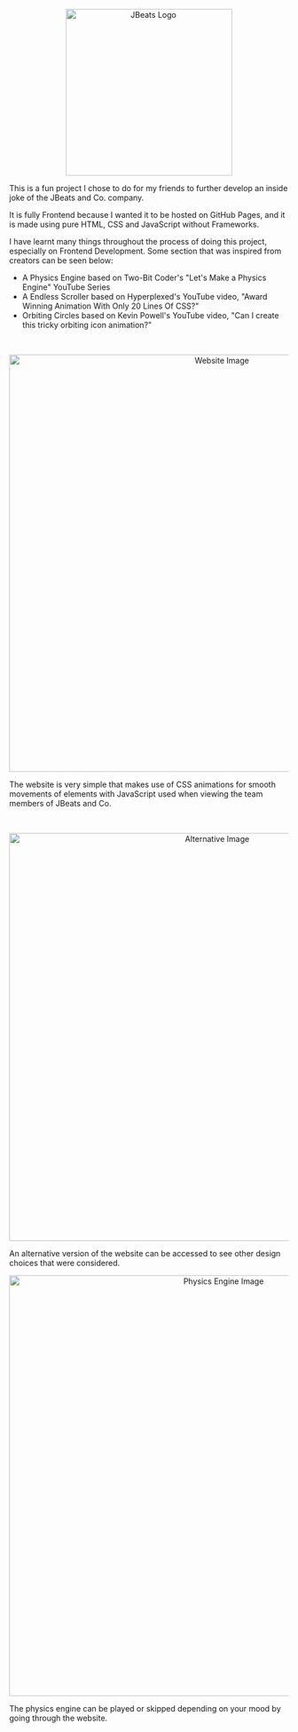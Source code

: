 <p align="center">
  <img src="https://github.com/Swasbuckler/JBeats-and-Co.-Website/blob/main/Logo_Pictures/Jbeatsclean.png?raw=true" width="300" alt="JBeats Logo">
</p> 

This is a fun project I chose to do for my friends to further develop an inside joke of the JBeats and Co. company.

It is fully Frontend because I wanted it to be hosted on GitHub Pages, and it is made using pure HTML, CSS and JavaScript without Frameworks.

I have learnt many things throughout the process of doing this project, especially on Frontend Development. Some section that was inspired from creators can be seen below:
- A Physics Engine based on Two-Bit Coder's "Let's Make a Physics Engine" YouTube Series
- A Endless Scroller based on Hyperplexed's YouTube video, "Award Winning Animation With Only 20 Lines Of CSS?"
- Orbiting Circles based on Kevin Powell's YouTube video, "Can I create this tricky orbiting icon animation?"

<br>

<p align="center">
  <img src="https://github.com/user-attachments/assets/fd194015-e987-4fa8-93ef-46d8178f8f1b" width="751" alt="Website Image">
</p>

The website is very simple that makes use of CSS animations for smooth movements of elements with JavaScript used when viewing the team members of JBeats and Co.

<br>

<p align="center">
  <img width="734" alt="Alternative Image" src="https://github.com/user-attachments/assets/c61ca340-3158-4614-9d30-9b0ae4909e0a">
</p>

An alternative version of the website can be accessed to see other design choices that were considered.

<p align="center">
  <img width="757" alt="Physics Engine Image" src="https://github.com/user-attachments/assets/b9a80688-14b2-4011-b2fb-c12b0714647a">
</p>

The physics engine can be played or skipped depending on your mood by going through the website.
